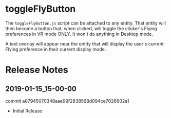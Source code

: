 # toggleFlyButton
The `toggleFlyButton.js` script can be attached to any entity. That entity will then become a button that, when clicked, will toggle the clicker's Flying preferences in VR mode ONLY. It won't do anything in Desktop mode.

A text overlay will appear near the entity that will display the user's current Flying preference in their current display mode.

# Release Notes

## 2019-01-15_15-00-00
commit a87945070348aae99f2838568d094ce7026602a1
- Initial Release